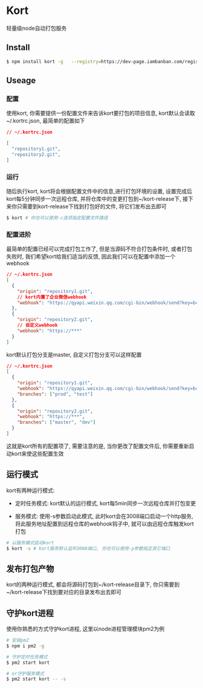 # Kort

轻量级node自动打包服务

## Install
```bash
$ npm install kort -g	--registry=https://dev-page.iambanban.com/registry/
```

## Useage
### 配置
使用kort, 你需要提供一份配置文件来告诉kort要打包的项目信息, kort默认会读取~/.kortrc.json, 最简单的配置如下

```json
// ~/.kortrc.json

[
  "repository1.git",
  "repository2.git",
]
```

### 运行

随后执行kort, kort将会根据配置文件中的信息,进行打包环境的设置, 设置完成后kort每5分钟同步一次远程仓库,  并将仓库中的变更打包到~/kort-release下, 接下来你只需要到kort-release下找到打包好的文件, 将它们发布出去即可
```bash
$ kort # 你也可以使用-c选项指定配置文件路径
```

### 配置进阶

最简单的配置已经可以完成打包工作了,  但是当源码不符合打包条件时, 或者打包失败时, 我们希望kort给我们适当的反馈, 因此我们可以在配置中添加一个webhook
```json
// ~/.kortrc.json
[
  {
    "origin": "repository1.git",
    // kort内置了企业微信webhook
    "webhook": "https://qyapi.weixin.qq.com/cgi-bin/webhook/send?key=bc7871a1-7459-4c7c-8e1e-35108f7583fc"
  },
  {
    "origin": "repository2.git",
    // 自定义webhook
    "webhook": "https://***"
  }
]

```

kort默认打包分支是master, 自定义打包分支可以这样配置
```json
// ~/.kortrc.json
[
  {
    "origin": "repository1.git",
    "webhook": "https://qyapi.weixin.qq.com/cgi-bin/webhook/send?key=bc7871a1-7459-4c7c-8e1e-35108f7583fc",
    "branches": ["prod", "test"]
  },
  {
    "origin": "repository2.git",
    "webhook": "https://***",
    "branches": ["master", "dev"]
  }
]

```


这就是kort所有的配置项了, 需要注意的是, 当你更改了配置文件后,  你需要重新启动kort来使这些配置生效

## 运行模式
kort有两种运行模式:
- 定时任务模式: kort默认的运行模式, kort每5min同步一次远程仓库并打包变更

- 服务模式: 使用-s参数启动此模式, 此时kort会在3008端口启动一个http服务, 将此服务地址配置到远程仓库的webhook钩子中, 就可以由远程仓库触发kort打包


```bash
# 以服务模式启动kort
$ kort -s # kort服务默认监听3008端口, 你也可以使用-p参数指定其它端口
```


## 发布打包产物
kort的两种运行模式, 都会将源码打包到~/kort-release目录下, 你只需要到~/kort-release下找到要对应的目录发布出去即可

## 守护kort进程
使用你熟悉的方式守护kort进程, 这里以node进程管理模块pm2为例

```bash
# 安装pm2
$ npm i pm2 -g

# 守护定时任务模式
$ pm2 start kort

# or守护服务模式
$ pm2 start kort -- -s

```

